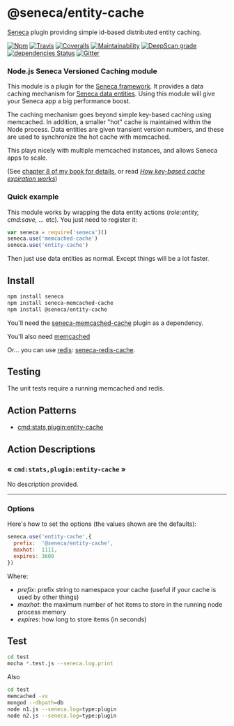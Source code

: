 # @seneca/entity-cache

[Seneca](http://senecajs.org) plugin providing simple id-based distributed entity caching.

[![Npm][BadgeNpm]][Npm]
[![Travis][BadgeTravis]][Travis]
[![Coveralls][BadgeCoveralls]][Coveralls]
[![Maintainability](https://api.codeclimate.com/v1/badges/fcf0b82a1fc420fe7c33/maintainability)](https://codeclimate.com/github/senecajs/seneca-entity-cache/maintainability)
[![DeepScan grade](https://deepscan.io/api/teams/5016/projects/12818/branches/203965/badge/grade.svg)](https://deepscan.io/dashboard#view=project&tid=5016&pid=12818&bid=203965)
[![dependencies Status](https://david-dm.org/senecajs/seneca-entity-cache/status.svg)](https://david-dm.org/senecajs/seneca-entity-cache)
[![Gitter][gitter-badge]][gitter-url]



### Node.js Seneca Versioned Caching module

This module is a plugin for the [Seneca framework](http://senecajs.org). 
It provides a data caching mechanism for [Seneca data entities](http://senecajs.org/data-entities.html).
Using this module will give your Seneca app a big performance boost.

The caching mechanism goes beyond simple key-based caching using
memcached.  In addition, a smaller "hot" cache is maintained within the
Node process. Data entities are given transient version numbers, and
these are used to synchronize the hot cache with memcached.

This plays nicely with multiple memcached instances, and allows Seneca apps to scale.

(See <a href="http://www.amazon.com/Beginning-Mobile-Application-Development-Cloud/dp/1118034694">chapter 8 of my book for details</a>, or read <i><a href="http://37signals.com/svn/posts/3113-how-key-based-cache-expiration-works">How key-based cache expiration works</a></i>)




### Quick example

This module works by wrapping the data entity actions (<i>role:entity, cmd:save, ...</i> etc). You just need to register it:

```JavaScript
var seneca = require('seneca')()
seneca.use('memcached-cache')
seneca.use('entity-cache')
```

Then just use data entities as normal. Except things will be a lot faster.


## Install

```sh
npm install seneca
npm install seneca-memcached-cache
npm install @seneca/entity-cache
```

You'll need the <a href="https://github.com/darsee/seneca-memcached-cache">seneca-memcached-cache</a> plugin as a dependency.

You'll also need [memcached](http://memcached.org/)

Or... you can use <a href="http://redis.io">redis</a>: <a href="https://github.com/darsee/seneca-redis-cache">seneca-redis-cache</a>.


## Testing

The unit tests require a running memcached and redis.



<!--START:options-->
<!--END:options-->


<!--START:action-list-->


## Action Patterns

* [cmd:stats,plugin:entity-cache](#-cmdstatspluginentity-cache-)


<!--END:action-list-->

<!--START:action-desc-->


## Action Descriptions

### &laquo; `cmd:stats,plugin:entity-cache` &raquo;

No description provided.



----------


<!--END:action-desc-->




### Options

Here's how to set the options (the values shown are the defaults):

```JavaScript
seneca.use('entity-cache',{
  prefix:  '@seneca/entity-cache',
  maxhot:  1111,
  expires: 3600
})
```

Where:

   * _prefix_: prefix string to namespace your cache (useful if your cache is used by other things)
   * _maxhot_: the maximum number of hot items to store in the running node process memory
   * _expires_: how long to store items (in seconds)


## Test

```bash
cd test
mocha *.test.js --seneca.log.print
```

Also

```bash
cd test
memcached -vv
mongod --dbpath=db
node n1.js --seneca.log=type:plugin
node n2.js --seneca.log=type:plugin
```


[BadgeCoveralls]: https://coveralls.io/repos/senecajs/seneca-entity-cache/badge.svg?branch=master&service=github
[BadgeNpm]: https://badge.fury.io/js/%40seneca%2Fentity-cache.svg
[BadgeTravis]: https://travis-ci.org/senecajs/seneca-entity-cache.svg?branch=master
[Coveralls]: https://coveralls.io/github/senecajs/seneca-entity-cache?branch=master
[Npm]: https://www.npmjs.com/package/seneca-entity-cache
[Travis]: https://travis-ci.org/senecajs/seneca-entity-cache?branch=master
[gitter-badge]: https://badges.gitter.im/Join%20Chat.svg
[gitter-url]: https://gitter.im/senecajs/seneca
